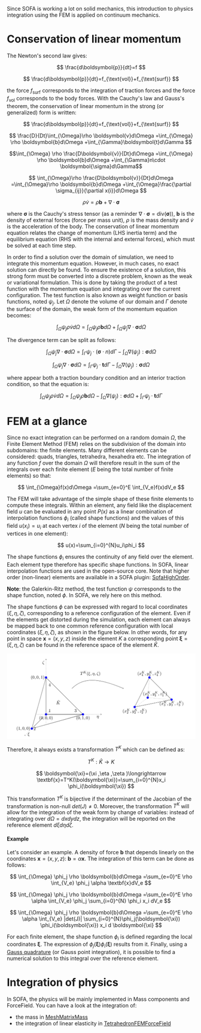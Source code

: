 Since SOFA is working a lot on solid mechanics, this introduction to physics integration using the FEM is applied on continuum mechanics.

Conservation of linear momentum
===============================

The Newton's second law gives:

$$
\frac{d\boldsymbol{p}}{dt}=f
$$

$$
\frac{d\boldsymbol{p}}{dt}=f_{\text{vol}}+f_{\text{surf}}
$$

the force $f_{\text{surf}}$ corresponds to the integration of traction forces and the force $f_{\text{vol}}$ corresponds to the body forces. With the Cauchy's law and Gauss's theorem, the conservation of linear momentum in the strong (or generalized) form is written:

$$
\frac{d\boldsymbol{p}}{dt}=f_{\text{vol}}+f_{\text{surf}}
$$

$$
\frac{D}{Dt}\int_{\Omega}\rho \boldsymbol{v}d\Omega =\int_{\Omega} \rho \boldsymbol{b}d\Omega +\int_{\Gamma}\boldsymbol{t}d\Gamma
$$

$$\int_{\Omega} \rho \frac{D\boldsymbol{v}}{Dt}d\Omega =\int_{\Omega} \rho \boldsymbol{b}d\Omega +\int_{\Gamma}n\cdot \boldsymbol{\sigma}d\Gamma$$

$$
\int_{\Omega}\rho \frac{D\boldsymbol{v}}{Dt}d\Omega =\int_{\Omega}\rho \boldsymbol{b}d\Omega +\int_{\Omega}\frac{\partial \sigma_{ij}}{\partial x{i}}d\Omega
$$

$$
\rho \dot{v}=\rho \boldsymbol{b}+\nabla \cdot \boldsymbol{\sigma}
$$



where $\boldsymbol{\sigma}$ is the Cauchy's stress tensor (as a reminder $\nabla \cdot \boldsymbol{\sigma}=\text{div}(\boldsymbol{\sigma})$), $\boldsymbol{b}$ is the density of external forces (force per mass unit), $\rho$ is the mass density and $\dot{v}$ is the acceleration of the body. The conservation of linear momentum equation relates the change of momentum (LHS inertia term) and the equilibrium equation (RHS with the internal and external forces), which must be solved at each time step.



In order to find a solution over the domain of simulation, we need to integrate this momentum equation. However, in much cases, no exact solution can directly be found. To ensure the existence of a solution, this strong form must be converted into a discrete problem, known as the weak or variational formulation. This is done by taking the product of a test function with the momentum equation and integrating over the current configuration. The test function is also known as weight function or basis functions, noted $\psi_j$. Let $\Omega$ denote the volume of our domain and $\Gamma$ denote the surface of the domain, the weak form of the momentum equation becomes:

$$
\int_{\Omega} \psi_j \rho \dot{v}d\Omega =\int_{\Omega} \psi_j \rho \boldsymbol{b}d\Omega+\int_{\Omega} \psi_j \nabla \cdot \boldsymbol{\sigma}d\Omega
$$

The divergence term can be split as follows:

$$
\int_{\Omega} \psi_j \nabla \cdot \boldsymbol{\sigma}d\Omega =\int_\Gamma \psi_j \cdot ( \boldsymbol{\sigma} \cdot n)d\Gamma -\int_\Omega \nabla (\psi_j):\boldsymbol{\sigma}d\Omega
$$

$$
\int_{\Omega} \psi_j \nabla \cdot \boldsymbol{\sigma}d\Omega =\int_\Gamma \psi_j \cdot \boldsymbol{t}d\Gamma -\int_\Omega \nabla (\psi_j): \boldsymbol{\sigma}d\Omega
$$


where appear both a traction boundary condition and an interior traction condition, so that the equation is:

$$
\int_{\Omega} \psi_j \rho \dot{v}d\Omega =\int_{\Omega} \psi_j \rho \boldsymbol{b}d\Omega -\int_\Omega \nabla (\psi_j):\boldsymbol{\sigma}d\Omega +\int_\Gamma \psi_j \cdot \boldsymbol{t}d\Gamma
$$




FEM at a glance
===============

Since no exact integration can be performed on a random domain $\Omega$, the Finite Element Method (FEM) relies on the subdivision of the domain into subdomains: the finite elements. Many different elements can be considered: quads, triangles, tetrahedra, hexahedra etc. The integration of any function *f* over the domain $\Omega$ will therefore result in the sum of the integrals over each finite element (*E* being the total number of finite elements) so that:

$$
\int_{\Omega}f(x)d\Omega =\sum_{e=0}^E \int_{V_e}f(x)dV_e
$$


The FEM will take advantage of the simple shape of these finite elements to compute these integrals. Within an element, any field like the displacement field *u* can be evaluated in any point *P(x)* as a linear combination of interpolation functions $\phi_i$ (called shape functions) and the values of this field $u(x_i)=u_i$ at each vertex *i* of the element (*N* being the total number of vertices in one element):

$$
u(x)=\sum_{i=0}^{N}u_i\phi_i
$$

The shape functions $\phi_i$ ensures the continuity of any field over the element. Each element type therefore has specific shape functions. In SOFA, linear interpolation functions are used in the open-source core. Note that higher order (non-linear) elements are available in a SOFA plugin: [SofaHighOrder](https://github.com/sofa-framework/plugin.HighOrder).


**Note**: the Galerkin-Ritz method, the test function $\psi$ corresponds to the shape function, noted $\phi$. In SOFA, we rely here on this method.


The shape functions $\phi$ can be expressed with regard to local coordinates $(\xi ,\eta ,\zeta )$, corresponding to a reference configuration of the element. Even if the elements get distorted during the simulation, each element can always be mapped back to one common reference configuration with local coordinates $(\xi ,\eta ,\zeta )$, as shown in the figure below. In other words, for any point in space $\textbf{x}=(x,y,z)$ inside the element $K$ a corresponding point $\boldsymbol{\xi}=(\xi ,\eta ,\zeta )$ can be found in the reference space of the element $\hat{K}$.


<a href="https://github.com/sofa-framework/doc/blob/master/images/FEM/Tetra-ParentConfig.png?raw=true"><img src="https://github.com/sofa-framework/doc/blob/master/images/FEM/Tetra-ParentConfig.png?raw=true" title="Transformation T^K from reference configuration to 3D space of a linear tetrahedron"/></a>



Therefore, it always exists a transformation $T^K$ which can be defined as:

$$
T^K:\hat{K} \longrightarrow K
$$

$$
\boldsymbol{\xi}=(\xi ,\eta ,\zeta )\longrightarrow \textbf{x}=T^K(\boldsymbol{\xi})=\sum_{i=0}^{N}x_i \phi_i(\boldsymbol{\xi})
$$

This transformation $T^K$ is bijective if the determinant of the Jacobian of the transformation is non-null $det(J)\neq0$. Moreover, the transformation $T^K$ will allow for the integration of the weak form by change of variables: instead of integrating over $d\Omega=dxdydz$, the integration will be reported on the reference element $d\xi d\eta d\zeta$. 


#### Example
Let's consider an example. A density of force $\boldsymbol{b}$ that depends linearly on the coordinates $\textbf{x}=(x,y,z)$: $\boldsymbol{b}=\alpha \textbf{x}$. The integration of this term can be done as follows:



$$
\int_{\Omega} \phi_j \rho \boldsymbol{b}d\Omega =\sum_{e=0}^E \rho \int_{V_e} \phi_j \alpha \textbf{x}dV_e
$$

$$
\int_{\Omega} \phi_j \rho \boldsymbol{b}d\Omega =\sum_{e=0}^E \rho \alpha \int_{V_e} \phi_j \sum_{i=0}^{N} \phi_i x_i dV_e
$$

$$
\int_{\Omega} \phi_j \rho \boldsymbol{b}d\Omega =\sum_{e=0}^E \rho \alpha \int_{V_e} |det(J)| \sum_{i=0}^{N}\phi_j(\boldsymbol{\xi}) \phi_i(\boldsymbol{\xi}) x_i d \boldsymbol{\xi}
$$




For each finite element, the shape function $\phi_i$ is defined regarding the local coordinates $\boldsymbol{\xi}$. The expression of  $\phi_j(\boldsymbol{\xi}) \phi_i(\boldsymbol{\xi})$ results from it. Finally, using a [Gauss quadrature](https://en.wikipedia.org/wiki/Gaussian_quadrature) (or Gauss point integration), it is possible to find a numerical solution to this integral over the reference element.



Integration of physics
======================

In SOFA, the physics will be mainly implemented in Mass components and ForceField. You can have a look at the integration of:

- the mass in [MeshMatrixMass](../../../components/mass/meshmatrixmass/)
- the integration of linear elasticity in [TetrahedronFEMForceField](../../../components/solidmechanics/fem/elastic/tetrahedronfemforcefield/)
